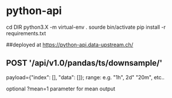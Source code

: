 # python-api

cd DIR
python3.X -m virtual-env .
sourde bin/activate
pip install -r requirements.txt

##deployed at
https://python-api.data-upstream.ch/

## POST '/api/v1.0/pandas/ts/downsample/<range>'

payload={"index": [], "data": []};
range: e.g. "1h", 2d" "20m", etc..

optional ?mean=1 parameter for mean output

